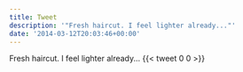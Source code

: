```yaml
---
title: Tweet
description: '"Fresh haircut. I feel lighter already..."'
date: '2014-03-12T20:03:46+00:00'
---
```

Fresh haircut. I feel lighter already...
      {{< tweet 0 0 >}}
    
